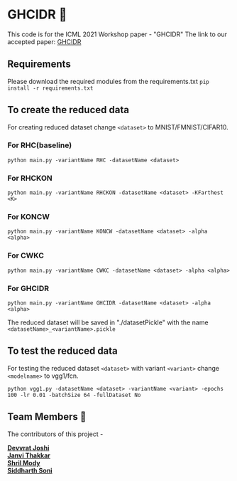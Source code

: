 # GHCIDR :star2: 

This code is for the ICML 2021 Workshop paper - "GHCIDR"
The link to our accepted paper: [GHCIDR](https://github.com/SoniSiddharth/GHCIDR)

## Requirements

Please download the required modules from the requirements.txt
```pip install -r requirements.txt```

## To create the reduced data 
For creating reduced dataset change `<dataset>` to MNIST/FMNIST/CIFAR10.

### For RHC(baseline)
```python main.py -variantName RHC -datasetName <dataset>```

### For RHCKON 
```python main.py -variantName RHCKON -datasetName <dataset> -KFarthest <K>```

### For KONCW
```python main.py -variantName KONCW -datasetName <dataset> -alpha <alpha>```

### For CWKC 
```python main.py -variantName CWKC -datasetName <dataset> -alpha <alpha>```

### For GHCIDR 
```python main.py -variantName GHCIDR -datasetName <dataset> -alpha <alpha>```

The reduced dataset will be saved in "./datasetPickle" with the name `<datasetName>_<variantName>.pickle`

## To test the reduced data
For testing the reduced dataset `<dataset>` with variant `<variant>` change `<modelname>` to vgg1/fcn.

```python vgg1.py -datasetName <dataset> -variantName <variant> -epochs 100 -lr 0.01 -batchSize 64 -fullDataset No```


## Team Members :standing_person:

The contributors of this project - 

**[Devvrat Joshi](https://github.com/devvrat-joshi)**<br>
**[Janvi Thakkar](https://github.com/jvt3112)**<br>
**[Shril Mody](https://github.com/Shrilboss)**<br> 
**[Siddharth Soni](https://github.com/SoniSiddharth)**<br> 

